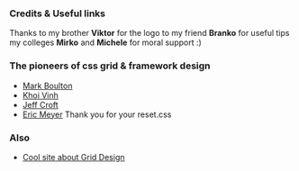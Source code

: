 ### Credits & Useful links ###

Thanks to my brother **Viktor** for the logo to my friend **Branko** for useful tips my colleges **Mirko** and **Michele** for moral support :)




### The pioneers of css grid & framework design ###

  * [Mark Boulton](http://www.markboulton.co.uk/)
  * [Khoi Vinh](http://subtraction.com/)
  * [Jeff Croft](http://jeffcroft.com/)
  * [Eric Meyer](http://meyerweb.com/eric/) Thank you for your reset.css

### Also ###
  * [Cool site about Grid Design](http://www.thegridsystem.org/)